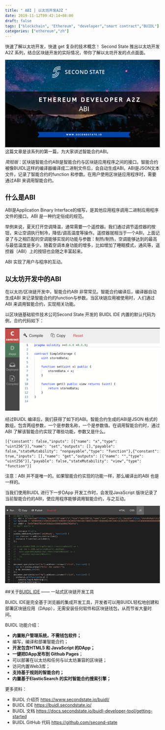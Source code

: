 ```yaml
---
title: " ABI | 以太坊开发A2Z "
date: 2019-11-12T09:42:14+08:00
draft: false
tags: ["blockchain", "Ethereum", "developer","smart contract","BUIDL"]
categories: ["ethereum","zh"]
---
```


快速了解以太坊开发，快速 get 复杂的技术概念！
Second State 推出以太坊开发A2Z 系列，结合区块链开发的实际情况，带你了解以太坊开发的点点面面。

![](images/20191112-abi-01.png)
这篇文章是该系列的第一篇，为大家讲述智能合约ABI。

*简短版*：区块链智能合约ABI是智能合约与区块链应用程序之间的接口。智能合约被像BUIDL这样的编译器编译成二进制文件后，会自动生成ABI。ABI是JSON文本文件，记录了智能合约的function 和参数。在用户使用区块链应用程序时，需要通过ABI 来调用智能合约。

## 什么是ABI

ABI是Application Binary Interface的缩写，是其他应用程序调用二进制应用程序文件的接口。ABI 是一种约定俗成的规范。

举例来说，夏天打开空调降温，通常需要一个遥控器。我们通过调节遥控器的按钮，来让空调执行制冷，降低/调高温度等操作。遥控器就相当于一个ABI，上面记录了与之相匹配的空调能够实现的功能与参数：制热/制热，空调能够达到的最高与最低温度是多少。随着空调本身功能的增多，比如增加了睡眠模式，通风等，遥控器（ABI）上的按钮也会随之丰富起来。

ABI 实现了用户与程序的互动。

## 以太坊开发中的ABI

在以太坊/区块链开发中，智能合约ABI 非常常见。智能合约编译后，编译器自动生成ABI 来记录智能合约的function与参数。当区块链应用被使用时，人们通过ABI 来调用智能合约，实现相关功能。

以区块链基础软件技术公司Second State 开发的 BUIDL IDE 内置的默认代码为例，合约代码如下：

![](images/20191112-abi-02.png)

经过BUIDL 编译后，我们获得了如下的ABI。智能合约生成的ABI是JSON 格式的数组，包含两组参数，一个是参数名称，一个是参数值。在调用智能合约时，通过ABI 了解该智能合约实现了哪些功能，参数又是什么。
```
[{"constant": false,"inputs": [{"name": "x","type": "uint256"}],"name": "set","outputs": [],"payable": false,"stateMutability": "nonpayable","type": "function"},{"constant": true,"inputs": [],"name": "get","outputs": [{"name": "","type": "uint256"}],"payable": false,"stateMutability": "view","type": "function"}]
```

注意：ABI 并不是唯一的。如果智能合约实现的功能一样，那么编译出的ABI 也是一样的。

当我们使用BUIDL 进行下一步DApp 开发工作时，会发现JavaScript 版块记录了当前智能合约的ABI，使应用程序能够调用智能合约，与之互动。

![](images/20191112-abi-03.png)

##关于[BUIDL IDE](https://www.secondstate.io/buidl/) —— 一站式区块链开发工具

BUIDL IDE是完全基于浏览器的集成开发工具，开发者可以用BUIDL轻松地创建和部署区块链应用（DApp），无需安装任何软件和区块链钱包，从而节省大量时间。

BUIDL 功能介绍：

* **内置账户管理系统，不需钱包软件；**
* 编写，编译和部署智能合约；
* **开发包含HTML5 和 JavaScript 的DApp；**
* **一键把DApp发布到 Github Pages**；
* 可以部署在以太坊和任何与以太坊兼容的区块链；
* 访问内置Web3库；
* **支持基于规则的智能合约；**
* **内置基于ElasticSearch 的实时智能合约搜索引擎；**


更多资料：

* BUIDL 介绍页
    https://www.secondstate.io/buidl/
* BUIDL IDE
    https://buidl.secondstate.io/
* BUIDL 文档
    https://docs.secondstate.io/buidl-developer-tool/getting-started
* BUIDL GitHub 代码
    https://github.com/second-state



